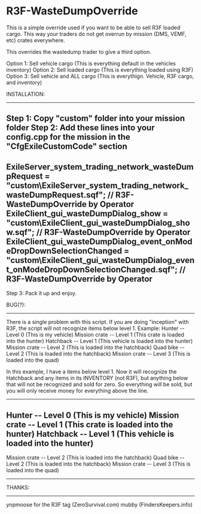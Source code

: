 # R3F-WasteDumpOverride
This is a simple override used if you want to be able to sell R3F loaded cargo. This way your traders do not get overrun by mission (DMS, VEMF, etc) crates everywhere.

This overrides the wastedump trader to give a third option.

Option 1: Sell vehicle cargo (This is everything default in the vehicles inventory)
Option 2: Sell loaded cargo (This is everything loaded using R3F)
Option 3: Sell vehicle and ALL cargo (This is everythign. Vehicle, R3F cargo, and inventory)

INSTALLATION:
*************
Step 1: Copy "custom" folder into your mission folder
Step 2: Add these lines into your config.cpp for the mission in the "CfgExileCustomCode" section
------------------
ExileServer_system_trading_network_wasteDumpRequest = "custom\ExileServer_system_trading_network_wasteDumpRequest.sqf"; // R3F-WasteDumpOverride by Operator
ExileClient_gui_wasteDumpDialog_show = "custom\ExileClient_gui_wasteDumpDialog_show.sqf"; // R3F-WasteDumpOverride by Operator
ExileClient_gui_wasteDumpDialog_event_onModeDropDownSelectionChanged = "custom\ExileClient_gui_wasteDumpDialog_event_onModeDropDownSelectionChanged.sqf"; // R3F-WasteDumpOverride by Operator
------------------
Step 3: Pack it up and enjoy.


BUG(?):
*************
There is a single problem with this script. If you are doing "inception" with R3F, the script will not recognize items below level 1.
Example:
Hunter -- Level 0 (This is my vehicle)
Mission crate -- Level 1 (This crate is loaded into the hunter)
Hatchback -- Level 1 (This vehicle is loaded into the hunter)
Mission crate -- Level 2 (This is loaded into the hatchback)
Quad bike -- Level 2 (This is loaded into the hatchback)
Mission crate -- Level 3 (This is loaded into the quad)

In this example, I have a items below level 1. Now it will recognize the Hatchback and any items in its INVENTORY (not R3F), but anything below that will not be recognized and sold for zero. So everything will be sold, but you will only receive money for everything above the line.
*************
Hunter -- Level 0 (This is my vehicle)
Mission crate -- Level 1 (This crate is loaded into the hunter)
Hatchback -- Level 1 (This vehicle is loaded into the hunter)
------------------
Mission crate -- Level 2 (This is loaded into the hatchback)
Quad bike -- Level 2 (This is loaded into the hatchback)
Mission crate -- Level 3 (This is loaded into the quad)
*************


THANKS:
*************
ynpmoose for the R3F tag (ZeroSurvival.com)
mubby (FindersKeepers.info)